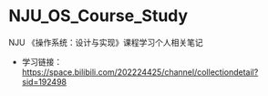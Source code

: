 # NJU_OS_Course_Study
NJU 《操作系统：设计与实现》课程学习个人相关笔记
* 学习链接：https://space.bilibili.com/202224425/channel/collectiondetail?sid=192498
